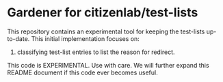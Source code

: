 # Gardener for citizenlab/test-lists

This repository contains an experimental tool for keeping the test-lists
up-to-date. This initial implementation focuses on:

1. classifying test-list entries to list the reason for redirect.

This code is EXPERIMENTAL. Use with care. We will further expand this
README document if this code ever becomes useful.
